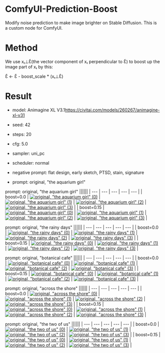 # ComfyUI-Prediction-Boost
Modify noise prediction to make image brighter on Stable Diffusion.
This is a custom node for ComfyUI.

# Method
We use xₜ⊥Ɛ̃(the vector component of xₜ perpendicular to Ɛ̃) to boost up the image part of xₜ by this:

Ɛ̃ ← Ɛ̃ - boost_scale * (xₜ⊥Ɛ̃)


# Result
- model: Animagine XL V3.1<https://civitai.com/models/260267/animagine-xl-v31>
- seed: 42
- steps: 20
- cfg: 5.0
- sampler: uni_pc
- scheduler: normal
- negative prompt: flat design, early sketch, PTSD, stain, signature

- prompt: original, "the aquarium girl"

prompt: original, "the aquarium girl"
||||||
| --- | --- | --- | --- | --- |
| boost=0.0 | [![original, "the aquarium girl" (0)](samples/thumbnails/ComfyUI_00896_.png)](samples/ComfyUI_00896_.png) | [![original, "the aquarium girl" (1)](samples/thumbnails/ComfyUI_00897_.png)](samples/ComfyUI_00897_.png) | [![original, "the aquarium girl" (2)](samples/thumbnails/ComfyUI_00898_.png)](samples/ComfyUI_00898_.png) | [![original, "the aquarium girl" (3)](samples/thumbnails/ComfyUI_00899_.png)](samples/ComfyUI_00899_.png) |
| boost=0.15 | [![original, "the aquarium girl" (0)](samples/thumbnails/ComfyUI_00920_.png)](samples/ComfyUI_00920_.png) | [![original, "the aquarium girl" (1)](samples/thumbnails/ComfyUI_00921_.png)](samples/ComfyUI_00921_.png) | [![original, "the aquarium girl" (2)](samples/thumbnails/ComfyUI_00922_.png)](samples/ComfyUI_00922_.png) | [![original, "the aquarium girl" (3)](samples/thumbnails/ComfyUI_00923_.png)](samples/ComfyUI_00923_.png) |

prompt: original, "the rainy days"
||||||
| --- | --- | --- | --- | --- |
| boost=0.0 | [![original, "the rainy days" (0)](samples/thumbnails/ComfyUI_00900_.png)](samples/ComfyUI_00900_.png) | [![original, "the rainy days" (1)](samples/thumbnails/ComfyUI_00901_.png)](samples/ComfyUI_00901_.png) | [![original, "the rainy days" (2)](samples/thumbnails/ComfyUI_00902_.png)](samples/ComfyUI_00902_.png) | [![original, "the rainy days" (3)](samples/thumbnails/ComfyUI_00903_.png)](samples/ComfyUI_00903_.png) |
| boost=0.15 | [![original, "the rainy days" (0)](samples/thumbnails/ComfyUI_00924_.png)](samples/ComfyUI_00924_.png) | [![original, "the rainy days" (1)](samples/thumbnails/ComfyUI_00925_.png)](samples/ComfyUI_00925_.png) | [![original, "the rainy days" (2)](samples/thumbnails/ComfyUI_00926_.png)](samples/ComfyUI_00926_.png) | [![original, "the rainy days" (3)](samples/thumbnails/ComfyUI_00927_.png)](samples/ComfyUI_00927_.png) |

prompt: original, "botanical cafe"
||||||
| --- | --- | --- | --- | --- |
| boost=0.0 | [![original, "botanical cafe" (0)](samples/thumbnails/ComfyUI_00904_.png)](samples/ComfyUI_00904_.png) | [![original, "botanical cafe" (1)](samples/thumbnails/ComfyUI_00905_.png)](samples/ComfyUI_00905_.png) | [![original, "botanical cafe" (2)](samples/thumbnails/ComfyUI_00906_.png)](samples/ComfyUI_00906_.png) | [![original, "botanical cafe" (3)](samples/thumbnails/ComfyUI_00907_.png)](samples/ComfyUI_00907_.png) |
| boost=0.15 | [![original, "botanical cafe" (0)](samples/thumbnails/ComfyUI_00928_.png)](samples/ComfyUI_00928_.png) | [![original, "botanical cafe" (1)](samples/thumbnails/ComfyUI_00929_.png)](samples/ComfyUI_00929_.png) | [![original, "botanical cafe" (2)](samples/thumbnails/ComfyUI_00930_.png)](samples/ComfyUI_00930_.png) | [![original, "botanical cafe" (3)](samples/thumbnails/ComfyUI_00931_.png)](samples/ComfyUI_00931_.png) |

prompt: original, "across the shore"
||||||
| --- | --- | --- | --- | --- |
| boost=0.0 | [![original, "across the shore" (0)](samples/thumbnails/ComfyUI_00908_.png)](samples/ComfyUI_00908_.png) | [![original, "across the shore" (1)](samples/thumbnails/ComfyUI_00909_.png)](samples/ComfyUI_00909_.png) | [![original, "across the shore" (2)](samples/thumbnails/ComfyUI_00910_.png)](samples/ComfyUI_00910_.png) | [![original, "across the shore" (3)](samples/thumbnails/ComfyUI_00911_.png)](samples/ComfyUI_00911_.png) |
| boost=0.15 | [![original, "across the shore" (0)](samples/thumbnails/ComfyUI_00932_.png)](samples/ComfyUI_00932_.png) | [![original, "across the shore" (1)](samples/thumbnails/ComfyUI_00933_.png)](samples/ComfyUI_00933_.png) | [![original, "across the shore" (2)](samples/thumbnails/ComfyUI_00934_.png)](samples/ComfyUI_00934_.png) | [![original, "across the shore" (3)](samples/thumbnails/ComfyUI_00935_.png)](samples/ComfyUI_00935_.png) |

prompt: original, "the two of us"
||||||
| --- | --- | --- | --- | --- |
| boost=0.0 | [![original, "the two of us" (0)](samples/thumbnails/ComfyUI_00912_.png)](samples/ComfyUI_00912_.png) | [![original, "the two of us" (1)](samples/thumbnails/ComfyUI_00913_.png)](samples/ComfyUI_00913_.png) | [![original, "the two of us" (2)](samples/thumbnails/ComfyUI_00914_.png)](samples/ComfyUI_00914_.png) | [![original, "the two of us" (3)](samples/thumbnails/ComfyUI_00915_.png)](samples/ComfyUI_00915_.png) |
| boost=0.15 | [![original, "the two of us" (0)](samples/thumbnails/ComfyUI_00936_.png)](samples/ComfyUI_00936_.png) | [![original, "the two of us" (1)](samples/thumbnails/ComfyUI_00937_.png)](samples/ComfyUI_00937_.png) | [![original, "the two of us" (2)](samples/thumbnails/ComfyUI_00938_.png)](samples/ComfyUI_00938_.png) | [![original, "the two of us" (3)](samples/thumbnails/ComfyUI_00939_.png)](samples/ComfyUI_00939_.png) |